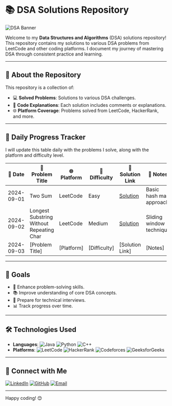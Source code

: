 # 📚 DSA Solutions Repository

![DSA Banner](https://media.giphy.com/media/QNFhOolVeCzPQ2Mx85/giphy.gif)

Welcome to my **Data Structures and Algorithms** (DSA) solutions repository! This repository contains my solutions to various DSA problems from LeetCode and other coding platforms. I document my journey of mastering DSA through consistent practice and learning.

---

## 🚀 About the Repository

This repository is a collection of:

- 💻 **Solved Problems**: Solutions to various DSA challenges.
- 📝 **Code Explanations**: Each solution includes comments or explanations.
- 🌐 **Platform Coverage**: Problems solved from LeetCode, HackerRank, and more.

---

## 📅 Daily Progress Tracker

I will update this table daily with the problems I solve, along with the platform and difficulty level.

| 📅 Date    | 📄 Problem Title                            | 🌐 Platform  | 🎯 Difficulty | 🔗 Solution Link                         | 📝 Notes                                 |
|------------|--------------------------------------------|--------------|---------------|------------------------------------------|------------------------------------------|
| 2024-09-01 | Two Sum                                    | LeetCode     | Easy          | [Solution](./LeetCode/TwoSum.py)         | Basic hash map approach                  |
| 2024-09-02 | Longest Substring Without Repeating Char   | LeetCode     | Medium        | [Solution](./LeetCode/LongestSubstring.py) | Sliding window technique              |
| 2024-09-03 | [Problem Title]                            | [Platform]   | [Difficulty]  | [Solution Link]                          | [Notes]                                  |

---

## 🎯 Goals

- 🚀 Enhance problem-solving skills.
- 📚 Improve understanding of core DSA concepts.
- 💼 Prepare for technical interviews.
- 📊 Track progress over time.

---

## 🛠️ Technologies Used

- **Languages**: ![Java](https://img.shields.io/badge/Java-007396?style=flat-square&logo=java&logoColor=white) ![Python](https://img.shields.io/badge/Python-3776AB?style=flat-square&logo=python&logoColor=white) ![C++](https://img.shields.io/badge/C++-00599C?style=flat-square&logo=c%2B%2B&logoColor=white)
- **Platforms**: ![LeetCode](https://img.shields.io/badge/LeetCode-FFA116?style=flat-square&logo=leetcode&logoColor=black) ![HackerRank](https://img.shields.io/badge/HackerRank-2EC866?style=flat-square&logo=hackerrank&logoColor=black) ![Codeforces](https://img.shields.io/badge/Codeforces-1F8ACB?style=flat-square&logo=codeforces&logoColor=white) ![GeeksforGeeks](https://img.shields.io/badge/GeeksforGeeks-00C853?style=flat-square&logo=geeksforgeeks&logoColor=white)

---

## 🔗 Connect with Me

[![LinkedIn](https://img.shields.io/badge/LinkedIn-0A66C2?style=for-the-badge&logo=linkedin&logoColor=white)](https://www.linkedin.com/in/akash-mukherjee)
[![GitHub](https://img.shields.io/badge/GitHub-181717?style=for-the-badge&logo=github&logoColor=white)](https://github.com/yourusername)
[![Email](https://img.shields.io/badge/Email-D14836?style=for-the-badge&logo=gmail&logoColor=white)](mailto:akashmukhopadhayay@gmail.com)

---

Happy coding! 😊
